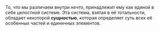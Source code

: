 То, что мы различаем внутри *нечто*, принадлежит ему как единой
в себе целостной системе. Эта система, взятая в её тотальности, обладает некоторой
**сущностью**, которая определяет суть всех
её особенных частей и единичных элементов.